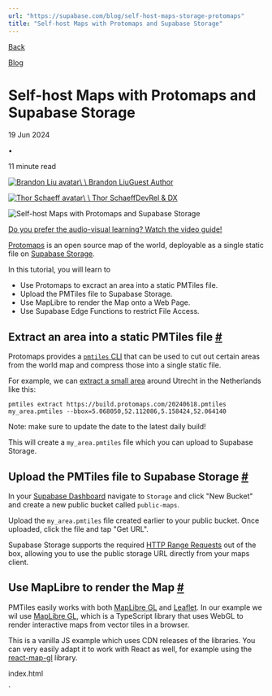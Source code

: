```yaml
---
url: "https://supabase.com/blog/self-host-maps-storage-protomaps"
title: "Self-host Maps with Protomaps and Supabase Storage"
---
```


[Back](https://supabase.com/blog)

[Blog](https://supabase.com/blog)

# Self-host Maps with Protomaps and Supabase Storage

19 Jun 2024

•

11 minute read

[![Brandon Liu avatar](https://supabase.com/_next/image?url=https%3A%2F%2Fgithub.com%2Fbdon.png&w=96&q=75&dpl=dpl_7FY8EmFQ6G3YqautJ4Fvh1viLnvu)\\
\\
Brandon LiuGuest Author](https://github.com/bdon)

[![Thor Schaeff avatar](https://supabase.com/_next/image?url=https%3A%2F%2Fgithub.com%2Fthorwebdev.png&w=96&q=75&dpl=dpl_7FY8EmFQ6G3YqautJ4Fvh1viLnvu)\\
\\
Thor SchaeffDevRel & DX](https://twitter.com/thorwebdev)

![Self-host Maps with Protomaps and Supabase Storage](https://supabase.com/_next/image?url=%2Fimages%2Fblog%2Fprotomaps_storage%2Fprotomaps_storage_og.png&w=3840&q=100&dpl=dpl_7FY8EmFQ6G3YqautJ4Fvh1viLnvu)

[Do you prefer the audio-visual learning? Watch the video guide!](https://supabase.link/protomaps-storage-yt)

[Protomaps](https://protomaps.com/) is an open source map of the world, deployable as a single static file on [Supabase Storage](https://supabase.com/storage).

In this tutorial, you will learn to

- Use Protomaps to excract an area into a static PMTiles file.
- Upload the PMTiles file to Supabase Storage.
- Use MapLibre to render the Map onto a Web Page.
- Use Supabase Edge Functions to restrict File Access.

## Extract an area into a static PMTiles file [\#](https://supabase.com/blog/self-host-maps-storage-protomaps\#extract-an-area-into-a-static-pmtiles-file)

Protomaps provides a [`pmtiles` CLI](https://docs.protomaps.com/guide/getting-started#_1-install-the-cli) that can be used to cut out certain areas from the world map and compress those into a single static file.

For example, we can [extract a small area](https://docs.protomaps.com/guide/getting-started#_3-extract-any-area) around Utrecht in the Netherlands like this:

`
pmtiles extract https://build.protomaps.com/20240618.pmtiles my_area.pmtiles --bbox=5.068050,52.112086,5.158424,52.064140
`

Note: make sure to update the date to the latest daily build!

This will create a `my_area.pmtiles` file which you can upload to Supabase Storage.

## Upload the PMTiles file to Supabase Storage [\#](https://supabase.com/blog/self-host-maps-storage-protomaps\#upload-the-pmtiles-file-to-supabase-storage)

In your [Supabase Dashboard](https://supabase.com/dashboard/project/_/storage/buckets) navigate to `Storage` and click "New Bucket" and create a new public bucket called `public-maps`.

Upload the `my_area.pmtiles` file created earlier to your public bucket. Once uploaded, click the file and tap "Get URL".

Supabase Storage supports the required [HTTP Range Requests](https://developer.mozilla.org/en-US/docs/Web/HTTP/Range_requests) out of the box, allowing you to use the public storage URL directly from your maps client.

## Use MapLibre to render the Map [\#](https://supabase.com/blog/self-host-maps-storage-protomaps\#use-maplibre-to-render-the-map)

PMTiles easily works with both [MapLibre GL](https://docs.protomaps.com/pmtiles/maplibre) and [Leaflet](https://docs.protomaps.com/pmtiles/leaflet). In our example we wil use [MapLibre GL](https://maplibre.org/maplibre-gl-js/docs/), which is a TypeScript library that uses WebGL to render interactive maps from vector tiles in a browser.

This is a vanilla JS example which uses CDN releases of the libraries. You can very easily adapt it to work with React as well, for example using the [react-map-gl](https://visgl.github.io/react-map-gl/) library.

index.html

`
<html>
<head>
    <title>Overture Places</title>
    <meta charset="utf-8" />
    <meta name="viewport" content="width=device-width, initial-scale=1.0" />
    <link
      rel="stylesheet"
      href="https://unpkg.com/maplibre-gl@4.1.2/dist/maplibre-gl.css"
      crossorigin="anonymous"
    />
    <script
      src="https://unpkg.com/maplibre-gl@4.1.2/dist/maplibre-gl.js"
      crossorigin="anonymous"
    ></script>
    <script src="https://unpkg.com/protomaps-themes-base@2.0.0-alpha.5/dist/index.js"></script>
    <script src="https://unpkg.com/pmtiles@3.0.6/dist/pmtiles.js"></script>
    <style>
      body {
        margin: 0;
      }
      #map {
        height: 100%;
        width: 100%;
      }
    </style>
</head>
<body>
    <div id="map"></div>
    <script type="text/javascript">
      // Add the PMTiles Protocol:
      let protocol = new pmtiles.Protocol()
      maplibregl.addProtocol('pmtiles', protocol.tile)
      // Load the Map tiles directly from Supabase Storage:
      const map = new maplibregl.Map({
        hash: true,
        container: 'map',
        style: {
          version: 8,
          glyphs: 'https://cdn.protomaps.com/fonts/pbf/{fontstack}/{range}.pbf',
          sources: {
            protomaps: {
              attribution:
                '<a href="https://github.com/protomaps/basemaps">Protomaps</a> © <a href="https://openstreetmap.org">OpenStreetMap</a>',
              type: 'vector',
              url: 'pmtiles://https://<your-project-ref>.supabase.co/storage/v1/object/public/public-maps/my_area.pmtiles',
            },
          },
          layers: protomaps_themes_base.default('protomaps', 'dark'),
        },
      })
    </script>
</body>
</html>
`

## Use Supabase Edge Functions to restrict Access [\#](https://supabase.com/blog/self-host-maps-storage-protomaps\#use-supabase-edge-functions-to-restrict-access)

A public Supabase Storage bucket allows access from any origin, which might not be ideal for your use case. At the time of writing, you're not able to modify the CORS settings for Supabase Storage buckets, however you can utilize [Supabase Edge Functions](https://supabase.com/docs/guides/functions) to restrict access to your PMTiles files, allowing you to even pair it with [Supabase Auth](https://supabase.com/docs/guides/auth) to restrict access to certain users for example.

In your Supabase Dashboard, create a new private storage bucket called `maps-private` and upload your `my_area.pmtiles` file there. Files in private buckets can only be accessed through either a short-lived signed URL, or by passing the secret service role key as an authorization header. Since our Edge Function is a secure server-side environment, we can utilize the latter approach here.

Using the [Supabase CLI](https://github.com/supabase/cli), create a new Edge Function by running `supabase functions new maps-private`, then add the following code to your newly created function:

supabase/functions/maps-private/index.ts

``
const ALLOWED_ORIGINS = ['http://localhost:8000']
const corsHeaders = {
'Access-Control-Allow-Origin': ALLOWED_ORIGINS.join(','),
'Access-Control-Allow-Headers':
    'authorization, x-client-info, apikey, content-type, range, if-match',
'Access-Control-Expose-Headers': 'range, accept-ranges, etag',
'Access-Control-Max-Age': '300',
}
Deno.serve((req) => {
// This is needed if you're planning to invoke your function from a browser.
if (req.method === 'OPTIONS') {
    return new Response('ok', { headers: corsHeaders })
}
// Check origin
const origin = req.headers.get('Origin')
if (!origin || !ALLOWED_ORIGINS.includes(origin)) {
    return new Response('Not Allowed', { status: 405 })
}
const reqUrl = new URL(req.url)
const url = `${Deno.env.get('SUPABASE_URL')}/storage/v1/object/authenticated${reqUrl.pathname}`
const { method, headers } = req
// Add Auth header
const modHeaders = new Headers(headers)
modHeaders.append('authorization', `Bearer ${Deno.env.get('SUPABASE_SERVICE_ROLE_KEY')!}`)
return fetch(url, { method, headers: modHeaders })
})
``

If you want to further restrict access based on authenticated users, you can pair your Edge Function with Supabase Auth as shown in [this example](https://supabase.com/docs/guides/functions/auth#fetching-the-user).

Lastly, we need to deploy our Edge Function to Supabase by running `supabase functions deploy maps-private --no-verify-jwt`. Note that the [`--no-verify-jwt` flag](https://supabase.com/docs/reference/cli/supabase-functions-deploy) is required if you want to allow public access from your website without any Supabase Auth User.

Now we can simply replace the public storage URL with our Edge Functions URL to proxy the range requests to our private bucket:

index.html

`
// ...
const map = new maplibregl.Map({
hash: true,
container: 'map',
style: {
    version: 8,
    glyphs: 'https://cdn.protomaps.com/fonts/pbf/{fontstack}/{range}.pbf',
    sources: {
      protomaps: {
        attribution:
          '<a href="https://github.com/protomaps/basemaps">Protomaps</a> © <a href="https://openstreetmap.org">OpenStreetMap</a>',
        type: 'vector',
        url: 'pmtiles://https://<project_ref>.supabase.co/functions/v1/maps-private/my_area.pmtiles',
      },
    },
    layers: protomaps_themes_base.default('protomaps', 'dark'),
},
})
// ...
`

Now go ahead and serve your `index.html` file, for example via Python SimpleHTTPServer: `python3 -m http.server` and admire your beautiful map on [localhost:8000](http://localhost:8000/)!

## Expo React Native [\#](https://supabase.com/blog/self-host-maps-storage-protomaps\#expo-react-native)

As you might know, I'm a big React Native fan, and when writing this tutorial I was very excited about making this work in Expo mobile apps also.

Unfortunately, at the time of writing, custom protocols are not supported in [maplibre-react-native](https://github.com/maplibre/maplibre-react-native). There is an issues tracking this [here](https://github.com/maplibre/maplibre-react-native/issues/28), so if there are any native mobile wizards out there, I'd very much appreciate your contributions!

In the meantime, however, the Expo team had a great idea, what about leveraging [React DOM components](https://docs.expo.dev/guides/dom-components/), which are currently experimentally supported in Expo SDK 52 preview.

This approach allows you to utilize [react-map-gl](https://github.com/visgl/react-map-gl) and [maplibre-gl-js](https://github.com/maplibre/maplibre-gl-js) across your Expo web and mobile apps.

[Do you prefer the audio-visual learning? Watch the video guide!](https://supabase.link/react-native-maps-yt).

Or jump straight into the [code](https://supabase.link/react-native-maps-gh).

Follow the steps to [install the canary release](https://docs.expo.dev/versions/unversioned#canary-releases).

To render a React component to the DOM, add the 'use dom' directive to the top of the web component file:

Map.jsx

`
'use dom'
import 'text-encoding-polyfill'
import { useEffect } from 'react'
import Map from 'react-map-gl'
import maplibregl from 'maplibre-gl'
import 'maplibre-gl/dist/maplibre-gl.css'
import { Protocol } from 'pmtiles'
export default function MapBox(_) {
useEffect(() => {
    let protocol = new Protocol()
    maplibregl.addProtocol('pmtiles', protocol.tile)
    return () => {
      maplibregl.removeProtocol('pmtiles')
    }
}, [])
return (
    <div style={{ width: '100%', height: '100%' }}>
      <Map
        style={{ width: '100%', height: 900 }}
        mapStyle={{
          version: 8,
          sources: {
            sample: {
              type: 'vector',
              url: 'pmtiles://https://r2-public.protomaps.com/protomaps-sample-datasets/cb_2018_us_zcta510_500k.pmtiles',
            },
          },
          layers: [\
            {\
              id: 'zcta',\
              source: 'sample',\
              'source-layer': 'zcta',\
              type: 'line',\
              paint: {\
                'line-color': '#999',\
              },\
            },\
          ],
        }}
        mapLib={maplibregl}
      />
    </div>
)
}
`

Inside the native component file, import the web component to use it:

App.jsx

`
import { StatusBar } from 'expo-status-bar'
import { StyleSheet, Text, View } from 'react-native'
import Map from './Map.jsx'
export default function App() {
return (
    <View style={styles.container}>
      <Map dom={{ autoSize: true }} />
      <StatusBar style="auto" />
    </View>
)
}
const styles = StyleSheet.create({
container: {
    flex: 1,
    backgroundColor: '#fff',
    alignItems: 'stretch',
    justifyContent: 'center',
},
})
`

## Conclusion [\#](https://supabase.com/blog/self-host-maps-storage-protomaps\#conclusion)

Protomaps is a fantastic open source project that allows you to host your own Google Maps alternative on Supabase Storage. You can further extend this with powerful PostGIS capabilities to programmatically generate [Vector Tiles](https://github.com/mapbox/vector-tile-spec) which we will explore in the next post in this series. So make sure you subscribe to our [Twitter](https://x.com/supabase) and [YouTube](https://www.youtube.com/@Supabase) channels to not miss out! See you then!

## More Supabase [\#](https://supabase.com/blog/self-host-maps-storage-protomaps\#more-supabase)

- [Watch the video guide](https://youtu.be/l7QBpiLRwJc)
- [Find the code](https://github.com/supabase/supabase/tree/master/examples/storage/protomaps)
- [Getting started with PostGIS video](https://youtu.be/MWfB0t5u3V0)
- [PostGIS docs guide](https://supabase.com/docs/guides/database/extensions/postgis)

Share this article

[Share on X](https://twitter.com/intent/tweet?url=https%3A%2F%2Fsupabase.com%2Fblog%2Fself-host-maps-storage-protomaps&text=Self-host%20Maps%20with%20Protomaps%20and%20Supabase%20Storage)[Share on Linkedin](https://www.linkedin.com/shareArticle?url=https%3A%2F%2Fsupabase.com%2Fblog%2Fself-host-maps-storage-protomaps&text=Self-host%20Maps%20with%20Protomaps%20and%20Supabase%20Storage)[Share on Hacker News](https://news.ycombinator.com/submitlink?u=https%3A%2F%2Fsupabase.com%2Fblog%2Fself-host-maps-storage-protomaps&t=Self-host%20Maps%20with%20Protomaps%20and%20Supabase%20Storage)

[Last post\\
\\
**Generate Vector Tiles with PostGIS** \\
\\
26 June 2024](https://supabase.com/blog/postgis-generate-vector-tiles)

[Next post\\
\\
**Cal.com launches Expert Marketplace built with Next.js and Supabase.** \\
\\
18 June 2024](https://supabase.com/blog/calcom-platform-starter-kit-nextjs-supabase)

[storage](https://supabase.com/blog/tags/storage) [postgis](https://supabase.com/blog/tags/postgis) [maps](https://supabase.com/blog/tags/maps) [react-native](https://supabase.com/blog/tags/react-native)

On this page

- [Extract an area into a static PMTiles file](https://supabase.com/blog/self-host-maps-storage-protomaps#extract-an-area-into-a-static-pmtiles-file)
- [Upload the PMTiles file to Supabase Storage](https://supabase.com/blog/self-host-maps-storage-protomaps#upload-the-pmtiles-file-to-supabase-storage)
- [Use MapLibre to render the Map](https://supabase.com/blog/self-host-maps-storage-protomaps#use-maplibre-to-render-the-map)
- [Use Supabase Edge Functions to restrict Access](https://supabase.com/blog/self-host-maps-storage-protomaps#use-supabase-edge-functions-to-restrict-access)
- [Expo React Native](https://supabase.com/blog/self-host-maps-storage-protomaps#expo-react-native)
- [Conclusion](https://supabase.com/blog/self-host-maps-storage-protomaps#conclusion)
- [More Supabase](https://supabase.com/blog/self-host-maps-storage-protomaps#more-supabase)

Share this article

[Share on X](https://twitter.com/intent/tweet?url=https%3A%2F%2Fsupabase.com%2Fblog%2Fself-host-maps-storage-protomaps&text=Self-host%20Maps%20with%20Protomaps%20and%20Supabase%20Storage)[Share on Linkedin](https://www.linkedin.com/shareArticle?url=https%3A%2F%2Fsupabase.com%2Fblog%2Fself-host-maps-storage-protomaps&text=Self-host%20Maps%20with%20Protomaps%20and%20Supabase%20Storage)[Share on Hacker News](https://news.ycombinator.com/submitlink?u=https%3A%2F%2Fsupabase.com%2Fblog%2Fself-host-maps-storage-protomaps&t=Self-host%20Maps%20with%20Protomaps%20and%20Supabase%20Storage)

## Build in a weekend, scale to millions

[Start your project](https://supabase.com/dashboard) [Request a demo](https://supabase.com/contact/sales)